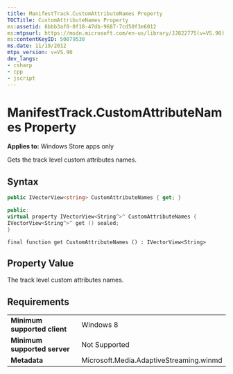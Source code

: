 ```yaml
---
title: ManifestTrack.CustomAttributeNames Property
TOCTitle: CustomAttributeNames Property
ms:assetid: 8bbb3af0-0f18-47db-9687-7cd50f3e6012
ms:mtpsurl: https://msdn.microsoft.com/en-us/library/JJ822775(v=VS.90)
ms:contentKeyID: 50079530
ms.date: 11/19/2012
mtps_version: v=VS.90
dev_langs:
- csharp
- cpp
- jscript
---
```


# ManifestTrack.CustomAttributeNames Property

**Applies to:** Windows Store apps only

Gets the track level custom attributes names.

## Syntax

```csharp
public IVectorView<string> CustomAttributeNames { get; }
```

```cpp
public:
virtual property IVectorView<String^>^ CustomAttributeNames {
IVectorView<String^>^ get () sealed;
}
```

```jscript
final function get CustomAttributeNames () : IVectorView<String>
```

## Property Value

The track level custom attributes names.

## Requirements

|||
|--- |--- |
|**Minimum supported client**|Windows 8|
|**Minimum supported server**|Not Supported|
|**Metadata**|Microsoft.Media.AdaptiveStreaming.winmd|

